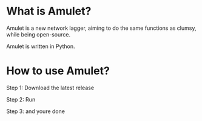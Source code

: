 # What is Amulet?
Amulet is a new network lagger, aiming to do the same functions as clumsy, while being open-source.

Amulet is written in Python.

# How to use Amulet?
Step 1: Download the latest release

Step 2: Run

Step 3: and youre done

